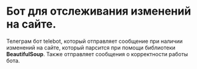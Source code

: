 # Бот для отслеживания изменений на сайте.
Телеграм бот telebot, который отправляет сообщение при наличии изменений на сайте, который парсится при помощи библиотеки **BeautifulSoup**. Также отправляет сообщения о корректности работы бота.
